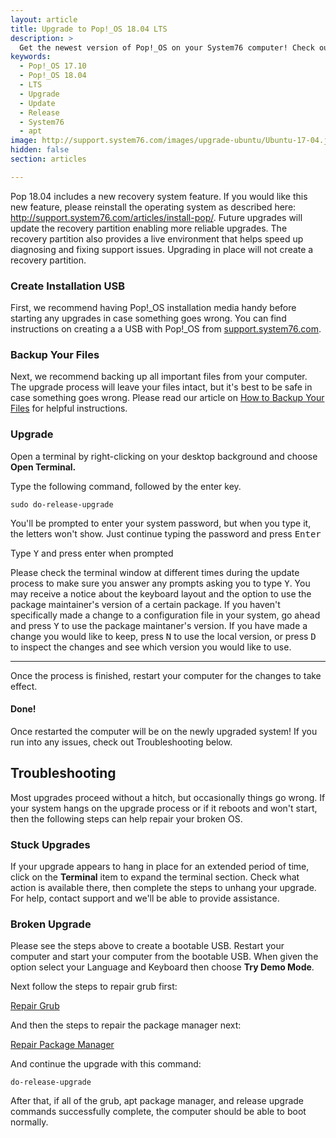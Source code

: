 ```yaml
---
layout: article
title: Upgrade to Pop!_OS 18.04 LTS
description: >
  Get the newest version of Pop!_OS on your System76 computer! Check out our upgrade directions.
keywords:
  - Pop!_OS 17.10
  - Pop!_OS 18.04
  - LTS
  - Upgrade
  - Update
  - Release
  - System76
  - apt
image: http://support.system76.com/images/upgrade-ubuntu/Ubuntu-17-04.jpg
hidden: false
section: articles

---
```

Pop 18.04 includes a new recovery system feature. If you would like this new feature, please reinstall the operating system as described here: http://support.system76.com/articles/install-pop/. Future upgrades will update the recovery partition enabling more reliable upgrades. The recovery partition also provides a live environment that helps speed up diagnosing and fixing support issues. Upgrading in place will not create a recovery partition. 

### Create Installation USB

First, we recommend having Pop!_OS installation media handy before starting any upgrades in case something goes wrong. You can find instructions on creating a a USB with Pop!_OS from [support.system76.com](http://support.system76.com/articles/live-disk/).

### Backup Your Files

Next, we recommend backing up all important files from your computer. The upgrade process will leave your files intact, but it's best to be safe in case something goes wrong. Please read our article on [How to Backup Your Files](/articles/backup-files/) for helpful instructions.

### Upgrade

Open a terminal by right-clicking on your desktop background and choose **Open Terminal.**

Type the following command, followed by the enter key.

```
sudo do-release-upgrade
```

You'll be prompted to enter your system password, but when you type it, the letters won't show. Just continue typing the password and press <kbd>Enter</kbd>

Type <kbd>Y</kbd> and press enter when prompted

Please check the terminal window at different times during the update process to make sure you answer any prompts asking you to type <kbd>Y</kbd>.
You may receive a notice about the keyboard layout and the option to use the package maintainer's version of a certain package. If you haven't specifically made a change to a configuration file in your system, go ahead and press <kbd>Y</kbd> to use the package maintaner's version. If you have made a change you would like to keep, press <kbd>N</kbd> to use the local version, or press <kbd>D</kbd> to inspect the changes and see which version you would like to use.

---

Once the process is finished, restart your computer for the changes to take effect.

#### Done!

Once restarted the computer will be on the newly upgraded system! If you run into any issues, check out Troubleshooting below.

## Troubleshooting

Most upgrades proceed without a hitch, but occasionally things go wrong. If your system hangs on the upgrade process or if it reboots and won't start, then the following steps can help repair your broken OS.

### Stuck Upgrades

If your upgrade appears to hang in place for an extended period of time, click on the **Terminal** item to expand the terminal section. Check what action is available there, then complete the steps to unhang your upgrade. For help, contact support and we'll be able to provide assistance.

### Broken Upgrade

Please see the steps above to create a bootable USB. Restart your computer and start your computer from the bootable USB. When given the option select your Language and Keyboard then choose **Try Demo Mode**.

Next follow the steps to repair grub first:

[Repair Grub](/articles/grub/)

And then the steps to repair the package manager next:

[Repair Package Manager](/articles/package-manager/)

And continue the upgrade with this command:

```
do-release-upgrade
```

After that, if all of the grub, apt package manager, and release upgrade commands successfully complete, the computer should be able to boot normally.
